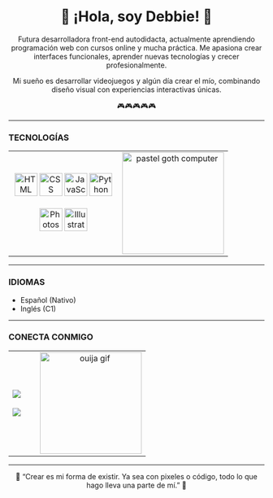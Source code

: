 <h1 align="center">🌸 ¡Hola, soy Debbie! 🌸</h1>

<p align="center">
  Futura desarrolladora front-end autodidacta, actualmente aprendiendo programación web con cursos online y mucha práctica.  
  Me apasiona crear interfaces funcionales, aprender nuevas tecnologías y crecer profesionalmente.
</p>
<p align="center">
  Mi sueño es desarrollar videojuegos y algún día crear el mío, combinando diseño visual con experiencias interactivas únicas.
</p>
<p align="center">
  🎮🎮🎮🎮🎮
</p>

---
### TECNOLOGÍAS
<table>
  <tr>
    <td align="center" width="50%">
      <img src="https://cdn.jsdelivr.net/gh/devicons/devicon/icons/html5/html5-original.svg" width="45" title="HTML" />
      <img src="https://cdn.jsdelivr.net/gh/devicons/devicon/icons/css3/css3-original.svg" width="45" title="CSS" />
      <img src="https://cdn.jsdelivr.net/gh/devicons/devicon/icons/javascript/javascript-original.svg" width="45" title="JavaScript" />
      <img src="https://cdn.jsdelivr.net/gh/devicons/devicon/icons/python/python-original.svg" width="45" title="Python" />
      <br><br>
      <img src="https://cdn.jsdelivr.net/gh/devicons/devicon/icons/photoshop/photoshop-plain.svg" width="45" title="Photoshop" />
      <img src="https://cdn.jsdelivr.net/gh/devicons/devicon/icons/illustrator/illustrator-plain.svg" width="45" title="Illustrator" />
    </td>
    <td align="center">
      <img src="https://i.pinimg.com/originals/39/b2/89/39b289eca8b58a99b29423a4078504fe.gif" width="200" alt="pastel goth computer" />
    </td>
  </tr>
</table>

---

### IDIOMAS

- Español (Nativo)  
- Inglés (C1)

---

### CONECTA CONMIGO

<div align="center">

<table style="border: none;">
  <tr>
    <!-- Botones de contacto -->
    <td align="center" valign="middle" style="border: none; padding-right: 30px;">
      <a href="https://www.linkedin.com/in/TU-LINKEDIN" target="_blank">
        <img src="https://img.shields.io/badge/LinkedIn-%23dab4f7?style=for-the-badge&logo=linkedin&logoColor=black" />
      </a>
      <br><br>
      <a href="mailto:tucorreo@gmail.com">
        <img src="https://img.shields.io/badge/Gmail-%23dab4f7?style=for-the-badge&logo=gmail&logoColor=black" />
      </a>
    </td>
    <!-- GIF gótico -->
    <td align="center" valign="middle" style="border: none;">
      <img src="https://i.pinimg.com/originals/62/1d/2d/621d2d2376e9b5b6d6be9a253ed25d04.gif" width="200" alt="ouija gif" />
    </td>
  </tr>
</table>
<!-- End of contact section -->

---

<p align="center">
  🖤 “Crear es mi forma de existir. Ya sea con pixeles o código, todo lo que hago lleva una parte de mí.” 🖤
</p>
